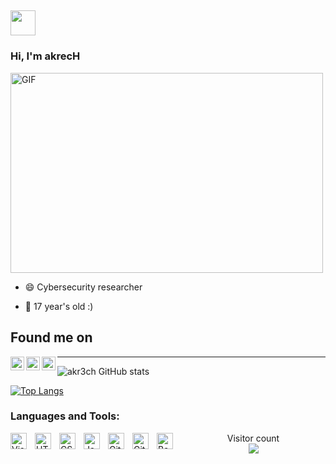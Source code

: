 ## <img height="40" src="https://raw.githubusercontent.com/innng/innng/master/assets/kyubey.gif"/>
### Hi, I'm akrecH

<img alt="GIF" src="https://github.com/abhisheknaiidu/abhisheknaiidu/blob/master/code.gif?raw=true" width="500" height="320" />

- 😄 Cybersecurity researcher

- 🌱 17 year's old :)


## Found me on 

<a href="https://www.instagram.com/a_k_r_e_c_h/">
  <img align="left" alt="akrech's Instagram" width="22px" src="https://raw.githubusercontent.com/hussainweb/hussainweb/main/icons/instagram.png" />
</a>
<a href="https://discord.gg/XTW52Kt">
  <img align="left" alt="akrech's Discord" width="22px" src="https://raw.githubusercontent.com/peterthehan/peterthehan/master/assets/discord.svg" />
</a>
<a href="https://twitter.com/a_k_r_e_c_H">
  <img align="left" alt="akrecH | Twitter" width="22px" src="https://raw.githubusercontent.com/peterthehan/peterthehan/master/assets/twitter.svg" />
</a>


-----------------------------------------------------------------------------------------------------------



![akr3ch GitHub stats](https://github-readme-stats.vercel.app/api?username=akr3ch&show_icons=true&theme=radical)

[![Top Langs](https://github-readme-stats.vercel.app/api/top-langs/?username=akr3ch&layout=compact)](https://github.com/akr3ch/github-readme-stats)

### Languages and Tools:

<img align="left" alt="Visual Studio Code" width="26px" src="https://cdn.jsdelivr.net/gh/devicons/devicon/icons/vscode/vscode-original.svg" style="padding-right:10px;" />
<img align="left" alt="HTML5" width="26px" src="https://cdn.jsdelivr.net/gh/devicons/devicon/icons/html5/html5-original.svg" style="padding-right:10px;" />
<img align="left" alt="CSS3" width="26px" src="https://cdn.jsdelivr.net/gh/devicons/devicon/icons/css3/css3-original.svg" style="padding-right:10px;" />
<img align="left" alt="JavaScript" width="26px" src="https://cdn.jsdelivr.net/gh/devicons/devicon/icons/javascript/javascript-original.svg" style="padding-right:10px;" />
<img align="left" alt="Git" width="26px" src="https://cdn.jsdelivr.net/gh/devicons/devicon/icons/git/git-original.svg" style="padding-right:10px;" />
<img align="left" alt="GitHub" width="26px" src="https://user-images.githubusercontent.com/3369400/139447912-e0f43f33-6d9f-45f8-be46-2df5bbc91289.png" style="padding-right:10px;" />
<img align="left" alt="Bash" width="26px" src="" style="padding-right:10px;" />

<p align="center"> 
  Visitor count<br>
  <img src="https://profile-counter.glitch.me/akr3ch/count.svg" />
</p>

